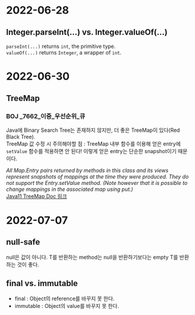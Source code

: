 # 2022-06-28
## Integer.parseInt(...) vs. Integer.valueOf(...)
`parseInt(...)` returns `int`, the primitive type.  
`valueOf(...)` returns `Integer`, a wrapper of `int`.

# 2022-06-30
## TreeMap
### BOJ _7662_이중_우선순위_큐
Java에 Binary Search Tree는 존재하지 않지만, 더 좋은 TreeMap이 있다(Red Black Tree).  
TreeMap 값 수정 시 주의해야할 점 : TreeMap 내부 함수를 이용해 얻은 entry에  `setValue` 함수를 적용하면 안 된다! 이렇게 얻은 entry는 단순한 snapshot이기 때문이다.

*All Map.Entry pairs returned by methods in this class and its views represent snapshots of mappings at the time they were produced. They do not support the Entry.setValue method. (Note however that it is possible to change mappings in the associated map using put.)*  
[Java11 TreeMap Doc 링크](https://docs.oracle.com/en/java/javase/11/docs/api/java.base/java/util/TreeMap.html)

# 2022-07-07
## null-safe
null은 값이 아니다. T를 반환하는 method는 null을 반환하기보다는 empty T를 반환하는 것이 좋다.

## final vs. immutable
- final : Object의 reference를 바꾸지 못 한다.  
- immutable : Object의 value를 바꾸지 못 한다.  
